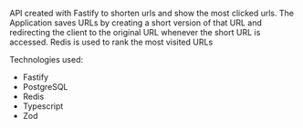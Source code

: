API created with Fastify to shorten urls and show the most clicked urls.
The Application saves URLs by creating a short version of that URL and redirecting the client to the original URL whenever the short URL is accessed. Redis is used to rank the most visited URLs

Technologies used:
- Fastify
- PostgreSQL
- Redis
- Typescript
- Zod
